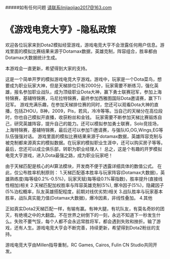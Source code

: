 #####如有任何问题 请联系linjiaojiao2017@163.com
# 《游戏电竞大亨》-隐私政策

欢迎各位玩家来到Dota2模拟经营游戏，游戏电竞大亨不会泄露任何用户信息。游戏里面的模拟比赛结果来源于Dotamax数据，英雄克制，阵容组合，胜率都由Dotamax大数据统计生成。

本游戏会一直更新，希望得到大家的支持。

这是一个简单开罗的模拟游戏电竞大亨游戏。游戏中，玩家是一个Dota菜鸟，想要成为职业玩家大神，但是天梯排位只有2000分，玩家需要不断练习，强化英雄，报名参加职业战队，成为顶级职业Dota大神，赢下勇士联赛冠军，参加上海特锦赛，基辅特锦赛，马尼拉特锦赛，最终参加西雅图国际Dota邀请赛，赢下Ti冠军。
游戏充满乐趣，在参加天梯排位赛的同时，您还可以观看Dota大神的直播，包括ZHOU，B神，2009，Pis，若风，冷冷等等。当自己的天梯分在高位段时，你也自己模拟开直播，收获粉丝和金钱。
玩家需要不断参加天梯比赛锻炼自己，研究英雄阵容，提升自己的能力。还可以模拟参加勇士联赛，Solo竞技场，上海特锦赛，基辅特锦赛，最后还可以参加Ti邀请赛，与强队IG,OG,Wings,EG等队伍强强对话。
游戏里面的模拟比赛结果来源于dotamax数据，英雄阵容克制与被克制都来源真实的模拟数据。在玩家的模拟职业生涯中，还可以购买房子等等。最后，您还可以成立俱乐部，转职为职业经理人！
总之，这是个有趣的开罗模拟电竞大亨游戏，进入Dota最强之路，成为职业玩家吧！

由于天梯匹配是核心的AI算法模块，开发商不便于透露详细具体的数值公式。
在此，仅公布胜率机制原则：
1.天梯匹配基本胜率与玩家阵容(Dotamax大数据)，英雄熟练度(每等级0.2%-0.5%)，玩家天赋(每等级0.1%幂指数)，胜率提升(直接线性相加)相关
2.天梯匹配加权胜率与阵容英雄克制(5%), 爆冷因子(5%)，隐藏因子(5%泊松概率，队友英雄搭配程度，前期对线优劣势)相关
3.战队胜率与玩家基本胜率，战队真实能力值(Dotamax大数据)，爆冷因素，非线性叠加。
4.其他

正如真实Dota2天梯匹配一样，有输有赢。有神大腿，有坑队友，有莫名奇妙的团灭，有绝境之中的大翻盘。不在世界之树倒下的一刻，永远不知道下一秒发生什么。失败不要气馁，每个人都不会永远常胜将军，都会遇到失败和挫折。输了游戏，还有人生。游戏电竞大亨会不断完善，持续更新，希望得到Dota2粉丝的支持。

游戏电竞大亨由Millen指导重制，RC Games, Cairos, Fulin CN Studio共同开发。

